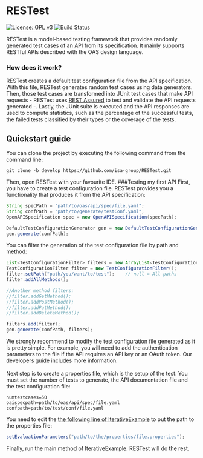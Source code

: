 # RESTest
[![License: GPL v3](https://img.shields.io/badge/License-GPLv3-blue.svg)](https://www.gnu.org/licenses/gpl-3.0)
[![Build Status](https://travis-ci.com/isa-group/RESTest.svg?branch=develop)](https://travis-ci.com/isa-group/RESTest)

RESTest is a model-based testing framework that provides randomly generated test cases of an API from its specification. It mainly supports RESTful APIs described with the OAS design language.

### How does it work?
RESTest creates a default test configuration file from the API specification. With this file, RESTest generates random test cases using data generators. Then, those test cases are transformed into JUnit test cases that make API requests - RESTest uses [REST Assured](https://github.com/rest-assured/rest-assured) to test and validate the API requests generated -. Lastly, the JUnit suite is executed and the API responses are used to compute statistics, such as the percentage of the successful tests, the failed tests classified by their types or the coverage of the tests.

## Quickstart guide
You can clone the project by executing the following command from the command line:
````
git clone -b develop https://github.com/isa-group/RESTest.git
````
Then, open RESTest with your favourite IDE.
###Testing my first API
First, you have to create a test configuration file. RESTest provides you a functionality that produces it from the API specification:
```java
String specPath = "path/to/oas/api/spec/file.yaml";
String confPath = "path/to/generate/testConf.yaml";
OpenAPISpecification spec = new OpenAPISpecification(specPath);

DefaultTestConfigurationGenerator gen = new DefaultTestConfigurationGenerator(spec);
gen.generate(confPath);
```
You can filter the generation of the test configuration file by path and method:
````java
List<TestConfigurationFilter> filters = new ArrayList<TestConfigurationFilter>();
TestConfigurationFilter filter = new TestConfigurationFilter();
filter.setPath("path/you/want/to/test");    // null = All paths
filter.addAllMethods();

//Another method filters:
//filter.addGetMethod();
//filter.addPostMethod();
//filter.addPutMethod();
//filter.addDeleteMethod();

filters.add(filter);
gen.generate(confPath, filters);
````
We strongly recommend to modify the test configuration file generated as it is pretty simple. For example, you will need to add the authentication parameters to the file if the API requires an API key or an OAuth token. Our developers guide includes more information.\
\
Next step is to create a properties file, which is the setup of the test. You must set the number of tests to generate, the API documentation file and the test configuration file:
````properties
numtestcases=50
oaispecpath=path/to/oas/api/spec/file.yaml
confpath=path/to/test/conf/file.yaml
````
You need to edit the [the following line of IterativeExample](https://github.com/isa-group/RESTest/blob/develop/src/main/java/es/us/isa/restest/main/IterativeExample.java#L62) to put the path to the properties file:
````java
setEvaluationParameters("path/to/the/properties/file.properties");
````
Finally, run the main method of IterativeExample. RESTest will do the rest.
